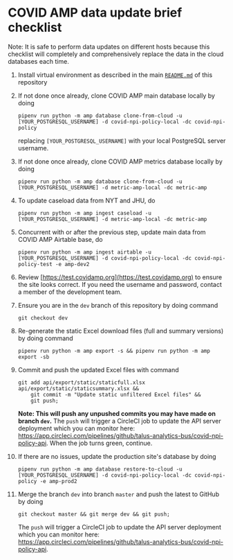 # COVID AMP data update brief checklist
Note: It is safe to perform data updates on different hosts because this checklist will completely and comprehensively replace the data in the cloud databases each time.

1. Install virtual environment as described in the main [`README.md`](./README.md) of this repository

1. If not done once already, clone COVID AMP main database locally by doing
    ```
    pipenv run python -m amp database clone-from-cloud -u [YOUR_POSTGRESQL_USERNAME] -d covid-npi-policy-local -dc covid-npi-policy
    ```
    replacing `[YOUR_POSTGRESQL_USERNAME]` with your local PostgreSQL server username.

1. If not done once already, clone COVID AMP metrics database locally by doing
    ```
    pipenv run python -m amp database clone-from-cloud -u [YOUR_POSTGRESQL_USERNAME] -d metric-amp-local -dc metric-amp
    ```

1. To update caseload data from NYT and JHU, do
    ```
    pipenv run python -m amp ingest caseload -u [YOUR_POSTGRESQL_USERNAME] -d metric-amp-local -dc metric-amp
    ```

1. Concurrent with or after the previous step, update main data from COVID AMP Airtable base, do 
    ```
    pipenv run python -m amp ingest airtable -u [YOUR_POSTGRESQL_USERNAME] -d covid-npi-policy-local -dc covid-npi-policy-test -e amp-dev2
    ```

1. Review [https://test.covidamp.org](https://test.covidamp.org) to ensure the site looks correct. If you need the username and password, contact a member of the development team.

1. Ensure you are in the `dev` branch of this repository by doing command
    ```
    git checkout dev
    ```

1. Re-generate the static Excel download files (full and summary versions) by doing command
    ```
    pipenv run python -m amp export -s && pipenv run python -m amp export -sb
    ```

1. Commit and push the updated Excel files with command
    ```
    git add api/export/static/staticfull.xlsx api/export/static/staticsummary.xlsx &&
        git commit -m "Update static unfiltered Excel files" &&
        git push;
    ```
    **Note: This will push any unpushed commits you may have made on branch `dev`.**
    The `push` will trigger a CircleCI job to update the API server deployment which you can monitor here: https://app.circleci.com/pipelines/github/talus-analytics-bus/covid-npi-policy-api. When the job turns green, continue.
1. If there are no issues, update the production site's database by doing
    ```
    pipenv run python -m amp database restore-to-cloud -u [YOUR_POSTGRESQL_USERNAME] -d covid-npi-policy-local -dc covid-npi-policy -e amp-prod2
    ```

1. Merge the branch `dev` into branch `master` and push the latest to GitHub by doing
    ```
    git checkout master && git merge dev && git push;
    ```
    The `push` will trigger a CircleCI job to update the API server deployment which you can monitor here: https://app.circleci.com/pipelines/github/talus-analytics-bus/covid-npi-policy-api.
